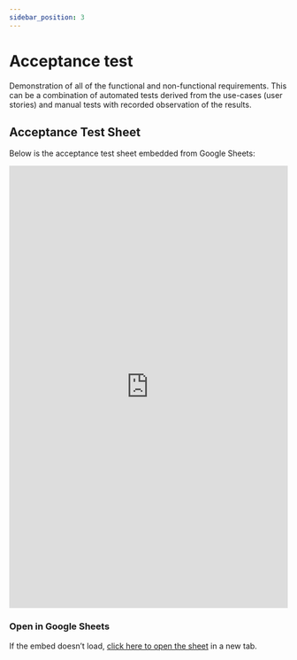 ```yaml
---
sidebar_position: 3
---
```

# Acceptance test

Demonstration of all of the functional and non-functional requirements. This can be a combination of automated tests derived from the use-cases (user stories) and manual tests with recorded observation of the results.

## Acceptance Test Sheet

Below is the acceptance test sheet embedded from Google Sheets:

<iframe
  src="https://docs.google.com/spreadsheets/d/1sNrZVY-AEeF9kBgcDJcP7IYgx745qiKH93F815HDKUo/edit?gid=2007175901#gid=2007175901"
  width="100%"
  height="800px"
  frameborder="0">
</iframe>

### Open in Google Sheets
If the embed doesn’t load, [click here to open the sheet](https://docs.google.com/spreadsheets/d/1sNrZVY-AEeF9kBgcDJcP7IYgx745qiKH93F815HDKUo/edit?gid=2007175901#gid=2007175901) in a new tab.